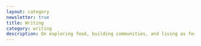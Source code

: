 ```yaml
---
layout: category
newsletter: true
title: Writing
category: writing
description: On exploring food, building communities, and living as fermentation.
---
```


